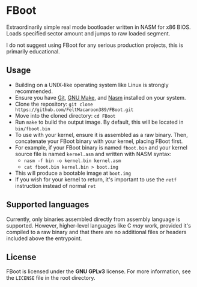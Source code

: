 # FBoot
Extraordinarily simple real mode bootloader written in NASM for x86 BIOS. Loads specified sector amount and jumps to raw loaded segment.

I do not suggest using FBoot for any serious production projects, this is primarily educational.

## Usage

- Building on a UNIX-like operating system like Linux is strongly recommended.
- Ensure you have [Git](https://git-scm.com/downloads), [GNU Make](https://www.gnu.org/software/make/#download), and [Nasm](https://www.nasm.us/pub/nasm/releasebuilds/) installed on your system.
- Clone the repository: `git clone https://github.com/FeltMacaroon389/FBoot.git`
- Move into the cloned directory: `cd FBoot`
- Run `make` to build the output image. By default, this will be located in `bin/fboot.bin`
- To use with your kernel, ensure it is assembled as a raw binary. Then, concatenate your FBoot binary with your kernel, placing FBoot first.
- For example, if your FBoot binary is named `fboot.bin` and your kernel source file is named `kernel.asm` and written with NASM syntax:
    - `nasm -f bin -o kernel.bin kernel.asm`
    - `cat fboot.bin kernel.bin > boot.img`
- This will produce a bootable image at `boot.img`
- If you wish for your kernel to return, it's important to use the `retf` instruction instead of normal `ret`

## Supported languages
Currently, only binaries assembled directly from assembly language is supported.
However, higher-level languages like C *may* work, provided it's compiled to a raw binary and that there are no additional files or headers included above the entrypoint.

## License
FBoot is licensed under the **GNU GPLv3** license.
For more information, see the `LICENSE` file in the root directory.

